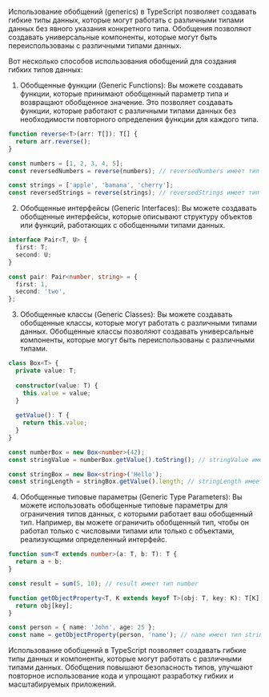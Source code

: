 Использование обобщений (generics) в TypeScript позволяет создавать гибкие типы данных, которые могут работать с различными типами данных без явного указания конкретного типа. Обобщения позволяют создавать универсальные компоненты, которые могут быть переиспользованы с различными типами данных.

Вот несколько способов использования обобщений для создания гибких типов данных:

1. Обобщенные функции (Generic Functions): Вы можете создавать функции, которые принимают обобщенный параметр типа и возвращают обобщенное значение. Это позволяет создавать функции, которые работают с различными типами данных без необходимости повторного определения функции для каждого типа.
```typescript
function reverse<T>(arr: T[]): T[] {
  return arr.reverse();
}

const numbers = [1, 2, 3, 4, 5];
const reversedNumbers = reverse(numbers); // reversedNumbers имеет тип number[]

const strings = ['apple', 'banana', 'cherry'];
const reversedStrings = reverse(strings); // reversedStrings имеет тип string[]
```

2. Обобщенные интерфейсы (Generic Interfaces): Вы можете создавать обобщенные интерфейсы, которые описывают структуру объектов или функций, работающих с обобщенными типами данных.
```typescript
interface Pair<T, U> {
  first: T;
  second: U;
}

const pair: Pair<number, string> = {
  first: 1,
  second: 'two',
};
```

3. Обобщенные классы (Generic Classes): Вы можете создавать обобщенные классы, которые могут работать с различными типами данных. Обобщенные классы позволяют создавать универсальные компоненты, которые могут быть переиспользованы с различными типами.
```typescript
class Box<T> {
  private value: T;
  
  constructor(value: T) {
    this.value = value;
  }
  
  getValue(): T {
    return this.value;
  }
}

const numberBox = new Box<number>(42);
const stringValue = numberBox.getValue().toString(); // stringValue имеет тип string

const stringBox = new Box<string>('Hello');
const stringLength = stringBox.getValue().length; // stringLength имеет тип number
```

4. Обобщенные типовые параметры (Generic Type Parameters): Вы можете использовать обобщенные типовые параметры для ограничения типов данных, с которыми работает ваш обобщенный тип. Например, вы можете ограничить обобщенный тип, чтобы он работал только с числовыми типами или только с объектами, реализующими определенный интерфейс.
```typescript
function sum<T extends number>(a: T, b: T): T {
  return a + b;
}

const result = sum(5, 10); // result имеет тип number

function getObjectProperty<T, K extends keyof T>(obj: T, key: K): T[K] {
  return obj[key];
}

const person = { name: 'John', age: 25 };
const name = getObjectProperty(person, 'name'); // name имеет тип string
```

Использование обобщений в TypeScript позволяет создавать гибкие типы данных и компоненты, которые могут работать с различными типами данных. Обобщения повышают безопасность типов, улучшают повторное использование кода и упрощают разработку гибких и масштабируемых приложений.